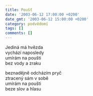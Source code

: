 ```yaml
---
title: Poušť
date: '2003-06-12 17:00:00 +0200'
date_gmt: '2003-06-12 15:00:00 +0200'
category: podvědomí
tags: []
comments: []
---
```


<p>Jediná má hvězda<br>vychází naposledy<br>umírám na poušti<br>bez vody a zraku</p>
<p>beznadějně odcházím pryč<br>ztracený sám v sobě<br>umírám na poušti<br>beze slov a hlasu</p>
